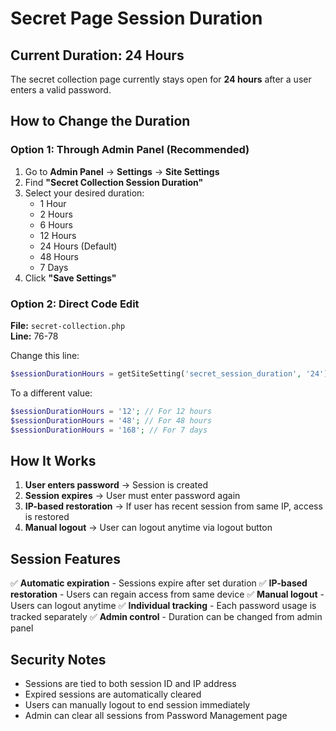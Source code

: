 # Secret Page Session Duration

## Current Duration: 24 Hours

The secret collection page currently stays open for **24 hours** after a user enters a valid password.

## How to Change the Duration

### Option 1: Through Admin Panel (Recommended)

1. Go to **Admin Panel** → **Settings** → **Site Settings**
2. Find **"Secret Collection Session Duration"**
3. Select your desired duration:
   - 1 Hour
   - 2 Hours  
   - 6 Hours
   - 12 Hours
   - 24 Hours (Default)
   - 48 Hours
   - 7 Days
4. Click **"Save Settings"**

### Option 2: Direct Code Edit

**File:** `secret-collection.php`  
**Line:** 76-78

Change this line:
```php
$sessionDurationHours = getSiteSetting('secret_session_duration', '24');
```

To a different value:
```php
$sessionDurationHours = '12'; // For 12 hours
$sessionDurationHours = '48'; // For 48 hours
$sessionDurationHours = '168'; // For 7 days
```

## How It Works

1. **User enters password** → Session is created
2. **Session expires** → User must enter password again
3. **IP-based restoration** → If user has recent session from same IP, access is restored
4. **Manual logout** → User can logout anytime via logout button

## Session Features

✅ **Automatic expiration** - Sessions expire after set duration
✅ **IP-based restoration** - Users can regain access from same device
✅ **Manual logout** - Users can logout anytime
✅ **Individual tracking** - Each password usage is tracked separately
✅ **Admin control** - Duration can be changed from admin panel

## Security Notes

- Sessions are tied to both session ID and IP address
- Expired sessions are automatically cleared
- Users can manually logout to end session immediately
- Admin can clear all sessions from Password Management page 